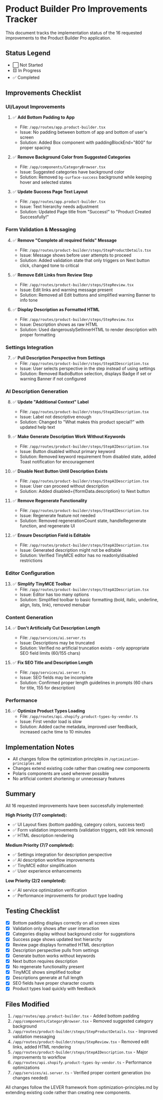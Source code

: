 # Product Builder Pro Improvements Tracker

This document tracks the implementation status of the 16 requested improvements to the Product Builder Pro application.

## Status Legend
- ⬜ Not Started
- 🟨 In Progress
- ✅ Completed

## Improvements Checklist

### UI/Layout Improvements

1. ✅ **Add Bottom Padding to App**
   - File: `/app/routes/app.product-builder.tsx`
   - Issue: No padding between bottom of app and bottom of user's screen
   - Solution: Added Box component with paddingBlockEnd="800" for proper spacing

2. ✅ **Remove Background Color from Suggested Categories**
   - File: `/app/components/CategoryBrowser.tsx`
   - Issue: Suggested categories have background color
   - Solution: Removed `bg-surface-success` background while keeping hover and selected states

3. ✅ **Update Success Page Text Layout**
   - File: `/app/routes/app.product-builder.tsx`
   - Issue: Text hierarchy needs adjustment
   - Solution: Updated Page title from "Success!" to "Product Created Successfully!"

### Form Validation & Messaging

4. ✅ **Remove "Complete all required fields" Message**
   - File: `/app/routes/product-builder/steps/StepProductDetails.tsx`
   - Issue: Message shows before user attempts to proceed
   - Solution: Added validation state that only triggers on Next button click, changed tone to critical

5. ✅ **Remove Edit Links from Review Step**
   - File: `/app/routes/product-builder/steps/StepReview.tsx`
   - Issue: Edit links and warning message present
   - Solution: Removed all Edit buttons and simplified warning Banner to info tone

6. ✅ **Display Description as Formatted HTML**
   - File: `/app/routes/product-builder/steps/StepReview.tsx`
   - Issue: Description shows as raw HTML
   - Solution: Used dangerouslySetInnerHTML to render description with proper formatting

### Settings Integration

7. ✅ **Pull Description Perspective from Settings**
   - File: `/app/routes/product-builder/steps/StepAIDescription.tsx`
   - Issue: User selects perspective in the step instead of using settings
   - Solution: Removed RadioButton selection, displays Badge if set or warning Banner if not configured

### AI Description Generation

8. ✅ **Update "Additional Context" Label**
   - File: `/app/routes/product-builder/steps/StepAIDescription.tsx`
   - Issue: Label not descriptive enough
   - Solution: Changed to "What makes this product special?" with updated help text

9. ✅ **Make Generate Description Work Without Keywords**
   - File: `/app/routes/product-builder/steps/StepAIDescription.tsx`
   - Issue: Button disabled without primary keyword
   - Solution: Removed keyword requirement from disabled state, added Toast notification for encouragement

10. ✅ **Disable Next Button Until Description Exists**
    - File: `/app/routes/product-builder/steps/StepAIDescription.tsx`
    - Issue: User can proceed without description
    - Solution: Added disabled={!formData.description} to Next button

11. ✅ **Remove Regenerate Functionality**
    - File: `/app/routes/product-builder/steps/StepAIDescription.tsx`
    - Issue: Regenerate feature not needed
    - Solution: Removed regenerationCount state, handleRegenerate function, and regenerate UI

12. ✅ **Ensure Description Field is Editable**
    - File: `/app/routes/product-builder/steps/StepAIDescription.tsx`
    - Issue: Generated description might not be editable
    - Solution: Verified TinyMCE editor has no readonly/disabled restrictions

### Editor Configuration

13. ✅ **Simplify TinyMCE Toolbar**
    - File: `/app/routes/product-builder/steps/StepAIDescription.tsx`
    - Issue: Editor has too many options
    - Solution: Simplified toolbar to basic formatting (bold, italic, underline, align, lists, link), removed menubar

### Content Generation

14. ✅ **Don't Artificially Cut Description Length**
    - File: `/app/services/ai.server.ts`
    - Issue: Descriptions may be truncated
    - Solution: Verified no artificial truncation exists - only appropriate SEO field limits (60/155 chars)

15. ✅ **Fix SEO Title and Description Length**
    - File: `/app/services/ai.server.ts`
    - Issue: SEO fields may be incomplete
    - Solution: Confirmed proper length guidelines in prompts (60 chars for title, 155 for description)

### Performance

16. ✅ **Optimize Product Types Loading**
    - File: `/app/routes/api.shopify.product-types-by-vendor.ts`
    - Issue: First vendor load is slow
    - Solution: Added cache metadata, improved user feedback, increased cache time to 10 minutes

## Implementation Notes

- All changes follow the optimization principles in `/optimization-principles.md`
- Changes extend existing code rather than creating new components
- Polaris components are used wherever possible
- No artificial content shortening or unnecessary features

## Summary

All 16 requested improvements have been successfully implemented:

**High Priority (7/7 completed):**
- ✅ UI Layout fixes (bottom padding, category colors, success text)
- ✅ Form validation improvements (validation triggers, edit link removal)
- ✅ HTML description rendering

**Medium Priority (7/7 completed):**
- ✅ Settings integration for description perspective
- ✅ AI description workflow improvements
- ✅ TinyMCE editor simplification
- ✅ User experience enhancements

**Low Priority (2/2 completed):**
- ✅ AI service optimization verification
- ✅ Performance improvements for product type loading

## Testing Checklist

- [x] Bottom padding displays correctly on all screen sizes
- [x] Validation only shows after user interaction
- [x] Categories display without background color for suggestions
- [x] Success page shows updated text hierarchy
- [x] Review page displays formatted HTML description
- [x] Description perspective pulls from settings
- [x] Generate button works without keywords
- [x] Next button requires description
- [x] No regenerate functionality present
- [x] TinyMCE shows simplified toolbar
- [x] Descriptions generate at full length
- [x] SEO fields have proper character counts
- [x] Product types load quickly with feedback

## Files Modified

1. `/app/routes/app.product-builder.tsx` - Added bottom padding
2. `/app/components/CategoryBrowser.tsx` - Removed suggested category background
3. `/app/routes/product-builder/steps/StepProductDetails.tsx` - Improved validation messaging
4. `/app/routes/product-builder/steps/StepReview.tsx` - Removed edit links, added HTML rendering
5. `/app/routes/product-builder/steps/StepAIDescription.tsx` - Major improvements to workflow
6. `/app/routes/api.shopify.product-types-by-vendor.ts` - Performance optimizations
7. `/app/services/ai.server.ts` - Verified proper content generation (no changes needed)

All changes follow the LEVER framework from optimization-principles.md by extending existing code rather than creating new components.